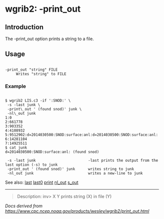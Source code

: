 # wgrib2: -print_out

## Introduction

The -print_out option prints a string
to a file.

## Usage

```

-print_out "string" FILE
     Writes "string" to FILE

```

### Example

```

$ wgrib2 LIS.c3 -if ':SNOD:' \
 -s -last junk \
 -print\_out ' (found snod)' junk \
 -nl\_out junk
1:0
2:661778
3:903352
4:4108932
5:9512902:d=2014030500:SNOD:surface:anl:d=2014030500:SNOD:surface:anl:
6:14281104
7:14925511
$ cat junk
d=2014030500:SNOD:surface:anl: (found snod)

 -s -last junk                        -last prints the output from the last option (-s) to junk
 -print_out ' (found snod)' junk      writes string to junk
 -nl_out junk                         writes a new-line to junk

```

See also:
[last](./last.html)
[last0](./last0.html)
[print](./print.html)
[nl_out](./nl_out.html)
[s_out](./s_out.html)

---

> Description: inv> X Y prints string (X) in file (Y)

_Docs derived from <https://www.cpc.ncep.noaa.gov/products/wesley/wgrib2/print_out.html>_
